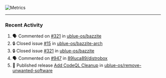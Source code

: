 ![Metrics](https://metrics.lecoq.io/KyleGospo?template=classic&base=header%2C%20activity%2C%20community%2C%20repositories%2C%20metadata&base.indepth=false&base.hireable=false&base.skip=false&config.timezone=America%2FLos_Angeles)

---
### Recent Activity
<!--START_SECTION:activity-->
1. 🗣 Commented on [#321](https://github.com/ublue-os/bazzite/issues/321#issuecomment-1742202555) in [ublue-os/bazzite](https://github.com/ublue-os/bazzite)
2. 🔒 Closed issue [#15](https://github.com/ublue-os/bazzite-arch/issues/15) in [ublue-os/bazzite-arch](https://github.com/ublue-os/bazzite-arch)
3. 🔒 Closed issue [#321](https://github.com/ublue-os/bazzite/issues/321) in [ublue-os/bazzite](https://github.com/ublue-os/bazzite)
4. 🗣 Commented on [#947](https://github.com/89luca89/distrobox/issues/947#issuecomment-1742200593) in [89luca89/distrobox](https://github.com/89luca89/distrobox)
5. 🚀 Published release [Add CodeQL Cleanup](https://github.com/ublue-os/remove-unwanted-software/releases/tag/v6) in [ublue-os/remove-unwanted-software](https://github.com/ublue-os/remove-unwanted-software)
<!--END_SECTION:activity-->

